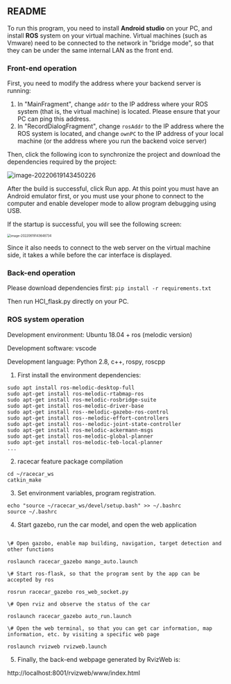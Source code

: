 ## README

To run this program, you need to install **Android studio** on your PC, and install **ROS** system on your virtual machine. Virtual machines (such as Vmware) need to be connected to the network in "bridge mode", so that they can be under the same internal LAN as the front end.



### Front-end operation

First, you need to modify the address where your backend server is running:

1. In "MainFragment", change `addr` to the IP address where your ROS system (that is, the virtual machine) is located. Please ensure that your PC can ping this address.
2. In "RecordDialogFragment", change `rosAddr` to the IP address where the ROS system is located, and change `ownPC` to the IP address of your local machine (or the address where you run the backend voice server)

Then, click the following icon to synchronize the project and download the dependencies required by the project:

![image-20220619143450226](C:\Users\12849\AppData\Roaming\Typora\typora-user-images\image-20220619143450226.png)

After the build is successful, click Run app. At this point you must have an Android emulator first, or you must use your phone to connect to the computer and enable developer mode to allow program debugging using USB.

If the startup is successful, you will see the following screen:

<img src="C:\Users\12849\AppData\Roaming\Typora\typora-user-images\image-20220619143648734.png" alt="image-20220619143648734" style="zoom:50%;" />

Since it also needs to connect to the web server on the virtual machine side, it takes a while before the car interface is displayed.



### Back-end operation

Please download dependencies first: `pip install -r requirements.txt`

Then run HCI_flask.py directly on your PC.



### ROS system operation

Development environment: Ubuntu 18.04 + ros (melodic version)

Development software: vscode

Development language: Python 2.8, c++, rospy, roscpp



1. First install the environment dependencies:

```
sudo apt install ros-melodic-desktop-full
sudo apt-get install ros-melodic-rtabmap-ros 
sudo apt-get install ros-melodic-rosbridge-suite 
sudo apt-get install ros-melodic-driver-base 
sudo apt-get install ros--melodic-gazebo-ros-control 
sudo apt-get install ros--melodic-effort-controllers 
sudo apt-get install ros--melodic-joint-state-controller 
sudo apt-get install ros-melodic-ackermann-msgs 
sudo apt-get install ros-melodic-global-planner 
sudo apt-get install ros-melodic-teb-local-planner
...
```

2. racecar feature package compilation

```
cd ~/racecar_ws
catkin_make
```

3. Set environment variables, program registration.

```
echo "source ~/racecar_ws/devel/setup.bash" >> ~/.bashrc
source ~/.bashrc
```

4. Start gazebo, run the car model, and open the web application

```

\# Open gazobo, enable map building, navigation, target detection and other functions 

roslaunch racecar_gazebo mango_auto.launch 

\# Start ros-flask, so that the program sent by the app can be accepted by ros

rosrun racecar_gazebo ros_web_socket.py 

\# Open rviz and observe the status of the car

roslaunch racecar_gazebo auto_run.launch 

\# Open the web terminal, so that you can get car information, map information, etc. by visiting a specific web page

roslaunch rvizweb rvizweb.launch 
```

5. Finally, the back-end webpage generated by RvizWeb is:

http://localhost:8001/rvizweb/www/index.html